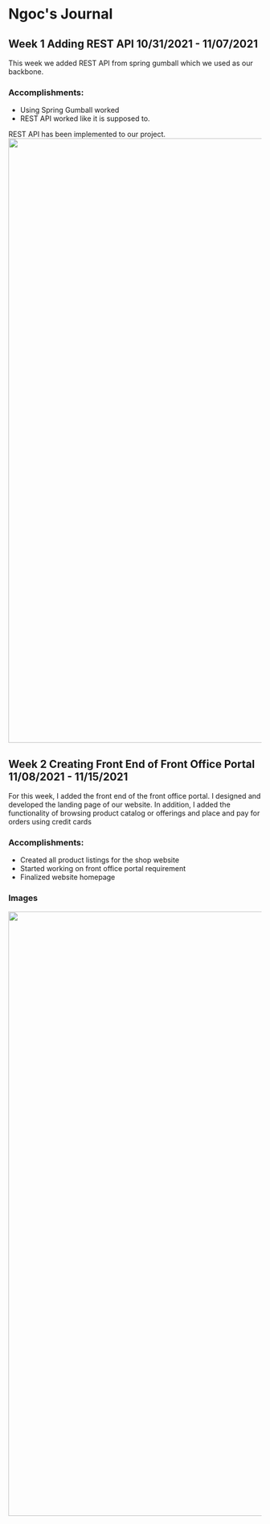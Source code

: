 # Ngoc's Journal
## Week 1 Adding REST API 10/31/2021 - 11/07/2021
This week we added REST API from spring gumball which we used as our backbone.

### Accomplishments:
- Using Spring Gumball worked
- REST API worked like it is supposed to.

REST API has been implemented to our project.
<img src="https://i.imgur.com/FlbngqU.png" width=1200>


## Week 2 Creating Front End of Front Office Portal 11/08/2021 - 11/15/2021
For this week, I added the front end of the front office portal.
I designed and developed the landing page of our website.
In addition, I added the functionality of browsing product catalog or offerings and place and pay for orders using credit cards

### Accomplishments:
- Created all product listings for the shop website
- Started working on front office portal requirement
- Finalized website homepage

### Images
<img src="https://i.imgur.com/uvFe2kK.png" width=1200>
